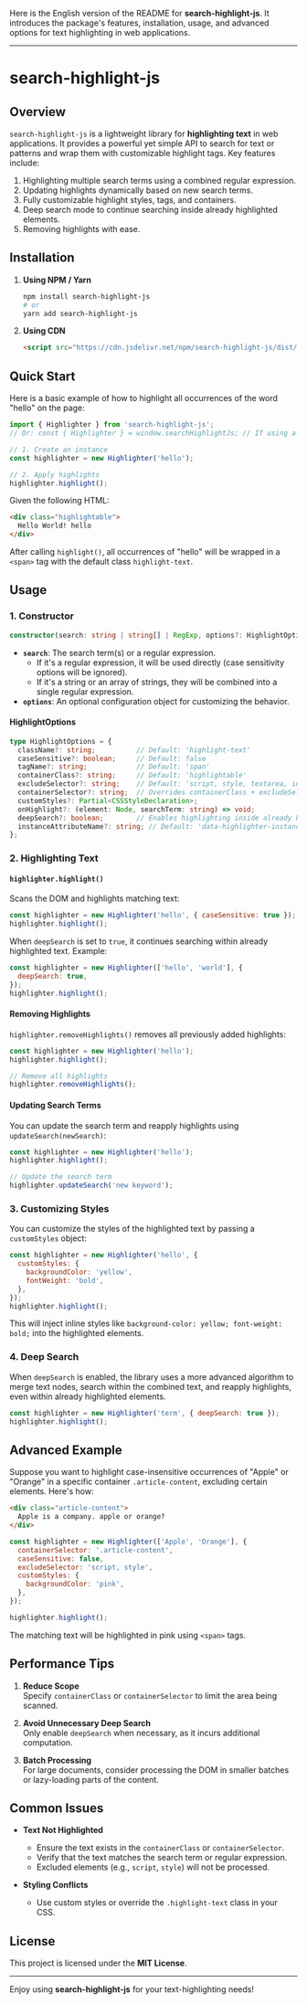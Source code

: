 Here is the English version of the README for **search-highlight-js**. It introduces the package's features, installation, usage, and advanced options for text highlighting in web applications.

---

# search-highlight-js

## Overview

`search-highlight-js` is a lightweight library for **highlighting text** in web applications. It provides a powerful yet simple API to search for text or patterns and wrap them with customizable highlight tags. Key features include:

1. Highlighting multiple search terms using a combined regular expression.
2. Updating highlights dynamically based on new search terms.
3. Fully customizable highlight styles, tags, and containers.
4. Deep search mode to continue searching inside already highlighted elements.
5. Removing highlights with ease.

## Installation

1. **Using NPM / Yarn**

   ```bash
   npm install search-highlight-js
   # or
   yarn add search-highlight-js
   ```

2. **Using CDN**

   ```html
   <script src="https://cdn.jsdelivr.net/npm/search-highlight-js/dist/search-highlight.umd.js"></script>
   ```

## Quick Start

Here is a basic example of how to highlight all occurrences of the word "hello" on the page:

```js
import { Highlighter } from 'search-highlight-js';
// Or: const { Highlighter } = window.searchHighlightJs; // If using a script tag

// 1. Create an instance
const highlighter = new Highlighter('hello');

// 2. Apply highlights
highlighter.highlight();
```

Given the following HTML:

```html
<div class="highlightable">
  Hello World! hello
</div>
```

After calling `highlight()`, all occurrences of "hello" will be wrapped in a `<span>` tag with the default class `highlight-text`.

## Usage

### 1. Constructor

```ts
constructor(search: string | string[] | RegExp, options?: HighlightOptions)
```

- **`search`**: The search term(s) or a regular expression.
  - If it's a regular expression, it will be used directly (case sensitivity options will be ignored).
  - If it's a string or an array of strings, they will be combined into a single regular expression.
- **`options`**: An optional configuration object for customizing the behavior.

#### HighlightOptions

```ts
type HighlightOptions = {
  className?: string;          // Default: 'highlight-text'
  caseSensitive?: boolean;     // Default: false
  tagName?: string;            // Default: 'span'
  containerClass?: string;     // Default: 'highlightable'
  excludeSelector?: string;    // Default: 'script, style, textarea, input, [contenteditable="true"]'
  containerSelector?: string;  // Overrides containerClass + excludeSelector
  customStyles?: Partial<CSSStyleDeclaration>;
  onHighlight?: (element: Node, searchTerm: string) => void;
  deepSearch?: boolean;        // Enables highlighting inside already highlighted elements
  instanceAttributeName?: string; // Default: 'data-highlighter-instance'
};
```

### 2. Highlighting Text

#### `highlighter.highlight()`

Scans the DOM and highlights matching text:

```js
const highlighter = new Highlighter('hello', { caseSensitive: true });
highlighter.highlight();
```

When `deepSearch` is set to `true`, it continues searching within already highlighted text. Example:

```js
const highlighter = new Highlighter(['hello', 'world'], {
  deepSearch: true,
});
highlighter.highlight();
```

#### Removing Highlights

`highlighter.removeHighlights()` removes all previously added highlights:

```js
const highlighter = new Highlighter('hello');
highlighter.highlight();

// Remove all highlights
highlighter.removeHighlights();
```

#### Updating Search Terms

You can update the search term and reapply highlights using `updateSearch(newSearch)`:

```js
const highlighter = new Highlighter('hello');
highlighter.highlight();

// Update the search term
highlighter.updateSearch('new keyword');
```

### 3. Customizing Styles

You can customize the styles of the highlighted text by passing a `customStyles` object:

```js
const highlighter = new Highlighter('hello', {
  customStyles: {
    backgroundColor: 'yellow',
    fontWeight: 'bold',
  },
});
highlighter.highlight();
```

This will inject inline styles like `background-color: yellow; font-weight: bold;` into the highlighted elements.

### 4. Deep Search

When `deepSearch` is enabled, the library uses a more advanced algorithm to merge text nodes, search within the combined text, and reapply highlights, even within already highlighted elements.

```js
const highlighter = new Highlighter('term', { deepSearch: true });
highlighter.highlight();
```

## Advanced Example

Suppose you want to highlight case-insensitive occurrences of "Apple" or "Orange" in a specific container `.article-content`, excluding certain elements. Here's how:

```html
<div class="article-content">
  Apple is a company. apple or orange?
</div>
```

```js
const highlighter = new Highlighter(['Apple', 'Orange'], {
  containerSelector: '.article-content',
  caseSensitive: false,
  excludeSelector: 'script, style',
  customStyles: {
    backgroundColor: 'pink',
  },
});

highlighter.highlight();
```

The matching text will be highlighted in pink using `<span>` tags.

## Performance Tips

1. **Reduce Scope**  
   Specify `containerClass` or `containerSelector` to limit the area being scanned.

2. **Avoid Unnecessary Deep Search**  
   Only enable `deepSearch` when necessary, as it incurs additional computation.

3. **Batch Processing**  
   For large documents, consider processing the DOM in smaller batches or lazy-loading parts of the content.

## Common Issues

- **Text Not Highlighted**  
  - Ensure the text exists in the `containerClass` or `containerSelector`.
  - Verify that the text matches the search term or regular expression.
  - Excluded elements (e.g., `script`, `style`) will not be processed.

- **Styling Conflicts**  
  - Use custom styles or override the `.highlight-text` class in your CSS.


## License

This project is licensed under the **MIT License**.

---

Enjoy using **search-highlight-js** for your text-highlighting needs!
